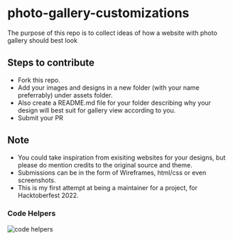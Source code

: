 # photo-gallery-customizations

The purpose of this repo is to collect ideas of how a website with photo gallery should best look

## Steps to contribute
- Fork this repo.
- Add your images and designs in a new folder (with your name preferrably) under assets folder.
- Also create a README.md file for your folder describing why your design will best suit for gallery view according to you.
- Submit your PR

## Note
- You could take inspiration from exisiting websites for your designs, but please do mention credits to the original source and theme.
- Submissions can be in the form of Wireframes, html/css or even screenshots.
- This is my first attempt at being a maintainer for a project, for Hacktoberfest 2022.


### Code Helpers
![code helpers](https://www.codetriage.com/anushas-dev/photo-gallery-customizations/badges/users.svg)